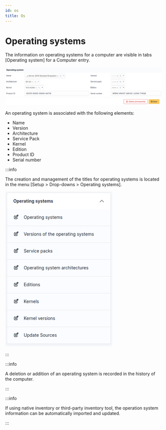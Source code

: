 ```yaml
---
id: os
title: Os
---
```


# Operating systems

The information on operating systems for a computer are visible in tabs
[Operating system] for a Computer entry.

![Screen presenting an operating system](../../../assets/modules/assets/images/os.png)

An operating system is associated with the following elements:

- Name
- Version
- Architecture
- Service Pack
- Kernel
- Edition
- Product ID
- Serial number

:::info

The creation and management of the titles for operating systems is
located in the menu [Setup \> Drop-downs \> Operating
systems].

![Screen of titles definition for operating systems](../../../assets/modules/assets/images/os_dropdown.png)

:::

:::info

A deletion or addition of an operating system is recorded in the
history of the computer.

:::

:::info

If using native inventory or third-party inventory tool, the operation
system information can be automatically imported and updated.

:::
